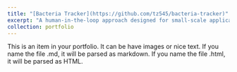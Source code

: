 ```yaml
---
title: "[Bacteria Tracker](https://github.com/tz545/bacteria-tracker)"
excerpt: "A human-in-the-loop approach designed for small-scale applications of cell detection<br/><img src='../images/bacteria-tracker.png'>"
collection: portfolio
---
```


This is an item in your portfolio. It can be have images or nice text. If you name the file .md, it will be parsed as markdown. If you name the file .html, it will be parsed as HTML. 
